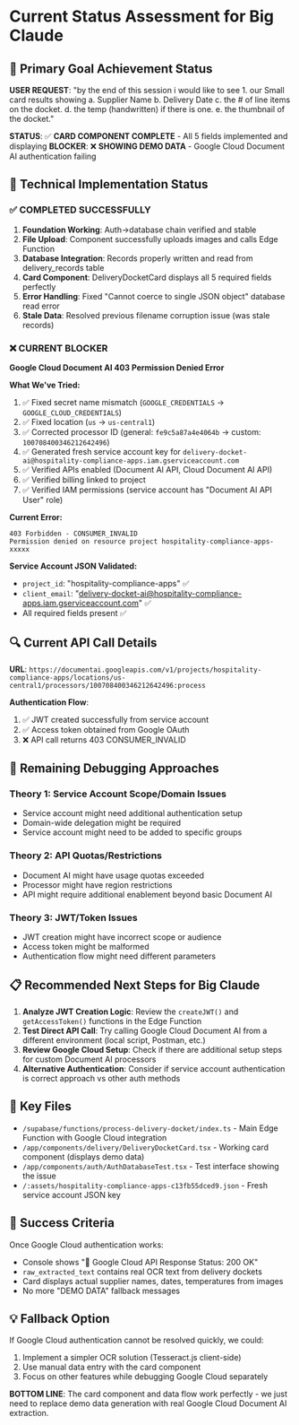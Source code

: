 # Current Status Assessment for Big Claude

## 🎯 Primary Goal Achievement Status
**USER REQUEST**: "by the end of this session i would like to see 1. our Small card results showing a. Supplier Name b. Delivery Date c. the # of line items on the docket. d. the temp (handwritten) if there is one. e. the thumbnail of the docket."

**STATUS**: ✅ **CARD COMPONENT COMPLETE** - All 5 fields implemented and displaying
**BLOCKER**: ❌ **SHOWING DEMO DATA** - Google Cloud Document AI authentication failing

## 🔧 Technical Implementation Status

### ✅ COMPLETED SUCCESSFULLY
1. **Foundation Working**: Auth→database chain verified and stable
2. **File Upload**: Component successfully uploads images and calls Edge Function
3. **Database Integration**: Records properly written and read from delivery_records table
4. **Card Component**: DeliveryDocketCard displays all 5 required fields perfectly
5. **Error Handling**: Fixed "Cannot coerce to single JSON object" database read error
6. **Stale Data**: Resolved previous filename corruption issue (was stale records)

### ❌ CURRENT BLOCKER
**Google Cloud Document AI 403 Permission Denied Error**

**What We've Tried:**
1. ✅ Fixed secret name mismatch (`GOOGLE_CREDENTIALS` → `GOOGLE_CLOUD_CREDENTIALS`)
2. ✅ Fixed location (`us` → `us-central1`) 
3. ✅ Corrected processor ID (general: `fe9c5a87a4e4064b` → custom: `100708400346212642496`)
4. ✅ Generated fresh service account key for `delivery-docket-ai@hospitality-compliance-apps.iam.gserviceaccount.com`
5. ✅ Verified APIs enabled (Document AI API, Cloud Document AI API)
6. ✅ Verified billing linked to project
7. ✅ Verified IAM permissions (service account has "Document AI API User" role)

**Current Error:**
```
403 Forbidden - CONSUMER_INVALID
Permission denied on resource project hospitality-compliance-apps-xxxxx
```

**Service Account JSON Validated:**
- `project_id`: "hospitality-compliance-apps" ✅
- `client_email`: "delivery-docket-ai@hospitality-compliance-apps.iam.gserviceaccount.com" ✅  
- All required fields present ✅

## 🔍 Current API Call Details
**URL**: `https://documentai.googleapis.com/v1/projects/hospitality-compliance-apps/locations/us-central1/processors/100708400346212642496:process`

**Authentication Flow**:
1. ✅ JWT created successfully from service account
2. ✅ Access token obtained from Google OAuth
3. ❌ API call returns 403 CONSUMER_INVALID

## 🤔 Remaining Debugging Approaches

### Theory 1: Service Account Scope/Domain Issues
- Service account might need additional authentication setup
- Domain-wide delegation might be required
- Service account might need to be added to specific groups

### Theory 2: API Quotas/Restrictions  
- Document AI might have usage quotas exceeded
- Processor might have region restrictions
- API might require additional enablement beyond basic Document AI

### Theory 3: JWT/Token Issues
- JWT creation might have incorrect scope or audience
- Access token might be malformed
- Authentication flow might need different parameters

## 📋 Recommended Next Steps for Big Claude

1. **Analyze JWT Creation Logic**: Review the `createJWT()` and `getAccessToken()` functions in the Edge Function
2. **Test Direct API Call**: Try calling Google Cloud Document AI from a different environment (local script, Postman, etc.)
3. **Review Google Cloud Setup**: Check if there are additional setup steps for custom Document AI processors
4. **Alternative Authentication**: Consider if service account authentication is correct approach vs other auth methods

## 📁 Key Files
- `/supabase/functions/process-delivery-docket/index.ts` - Main Edge Function with Google Cloud integration
- `/app/components/delivery/DeliveryDocketCard.tsx` - Working card component (displays demo data)
- `/app/components/auth/AuthDatabaseTest.tsx` - Test interface showing the issue
- `/:assets/hospitality-compliance-apps-c13fb55dced9.json` - Fresh service account JSON key

## 🎯 Success Criteria
Once Google Cloud authentication works:
- Console shows "📡 Google Cloud API Response Status: 200 OK"
- `raw_extracted_text` contains real OCR text from delivery dockets
- Card displays actual supplier names, dates, temperatures from images
- No more "DEMO DATA" fallback messages

## 💡 Fallback Option
If Google Cloud authentication cannot be resolved quickly, we could:
1. Implement a simpler OCR solution (Tesseract.js client-side)
2. Use manual data entry with the card component  
3. Focus on other features while debugging Google Cloud separately

**BOTTOM LINE**: The card component and data flow work perfectly - we just need to replace demo data generation with real Google Cloud Document AI extraction.